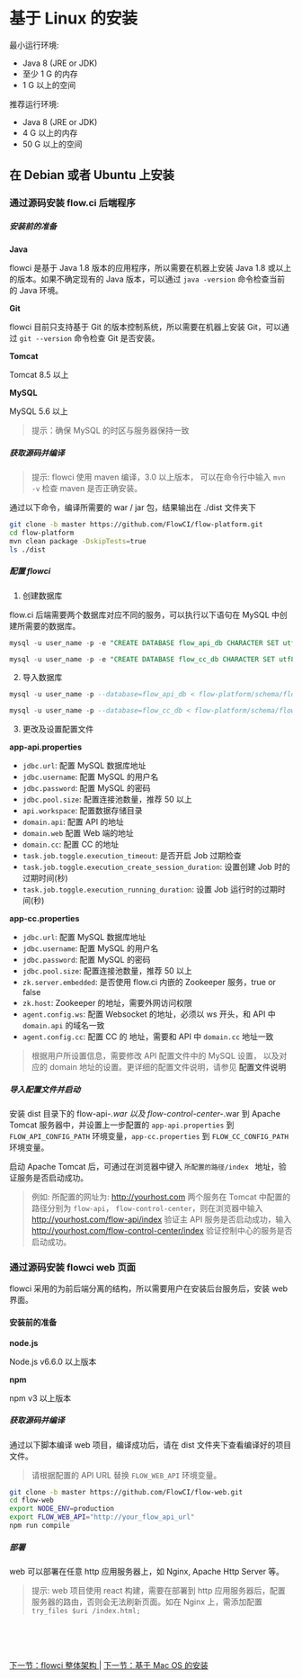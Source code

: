# 基于 Linux 的安装

最小运行环境:

- Java 8 (JRE or JDK)
- 至少 1 G 的内存
- 1 G 以上的空间

推荐运行环境: 

- Java 8 (JRE or JDK)
- 4 G 以上的内存
- 50 G 以上的空间

## 在 Debian 或者 Ubuntu 上安装

### 通过源码安装 flow.ci 后端程序

##### 安装前的准备

**Java**

flowci 是基于 Java 1.8 版本的应用程序，所以需要在机器上安装 Java 1.8 或以上的版本。如果不确定现有的 Java 版本，可以通过 `java -version` 命令检查当前的 Java 环境。

**Git**

flowci 目前只支持基于 Git 的版本控制系统，所以需要在机器上安装 Git，可以通过 `git --version` 命令检查 Git 是否安装。

**Tomcat**

Tomcat 8.5 以上

**MySQL**

MySQL 5.6 以上
> 提示：确保 MySQL 的时区与服务器保持一致


##### 获取源码并编译

> 提示: flowci 使用 maven 编译，3.0 以上版本， 可以在命令行中输入 `mvn -v` 检查 maven 是否正确安装。

  通过以下命令，编译所需要的 war / jar 包，结果输出在 ./dist 文件夹下

  ```bash
git clone -b master https://github.com/FlowCI/flow-platform.git
cd flow-platform
mvn clean package -DskipTests=true
ls ./dist
  ```

##### 配置 flowci

1. 创建数据库

  flow.ci 后端需要两个数据库对应不同的服务，可以执行以下语句在 MySQL 中创建所需要的数据库。

  ```sql
  mysql -u user_name -p -e "CREATE DATABASE flow_api_db CHARACTER SET utf8 COLLATE utf8_bin;"

  mysql -u user_name -p -e "CREATE DATABASE flow_cc_db CHARACTER SET utf8 COLLATE utf8_bin;"
```

2. 导入数据库

  ```sql
  mysql -u user_name -p --database=flow_api_db < flow-platform/schema/flow_api_db.sql

  mysql -u user_name -p --database=flow_cc_db < flow-platform/schema/flow_cc_db.sql
```

3. 更改及设置配置文件

  **app-api.properties**
  
  - `jdbc.url`: 配置 MySQL 数据库地址
  - `jdbc.username`: 配置 MySQL 的用户名
  - `jdbc.password`: 配置 MySQL 的密码
  - `jdbc.pool.size`: 配置连接池数量，推荐 50 以上
  - `api.workspace`: 配置数据存储目录
  - `domain.api`: 配置 API 的地址
  - `domain.web` 配置 Web 端的地址
  - `domain.cc`: 配置 CC 的地址
  - `task.job.toggle.execution_timeout`: 是否开启 Job 过期检查
  - `task.job.toggle.execution_create_session_duration`: 设置创建 Job 时的过期时间(秒)
  - `task.job.toggle.execution_running_duration`: 设置 Job 运行时的过期时间(秒)
   
  **app-cc.properties**
  
  - `jdbc.url`: 配置 MySQL 数据库地址
  - `jdbc.username`: 配置 MySQL 的用户名
  - `jdbc.password`: 配置 MySQL 的密码
  - `jdbc.pool.size`: 配置连接池数量，推荐 50 以上
  - `zk.server.embedded`: 是否使用 flow.ci 内嵌的 Zookeeper 服务，true or false
  - `zk.host`:  Zookeeper 的地址，需要外网访问权限
  - `agent.config.ws`: 配置 Websocket 的地址，必须以 ws 开头，和 API 中 `domain.api` 的域名一致
  - `agent.config.cc`: 配置 CC 的 地址，需要和 API 中 `domain.cc` 地址一致

  > 根据用户所设置信息，需要修改 API 配置文件中的 MySQL 设置， 以及对应的 domain 地址的设置。更详细的配置文件说明，请参见 <a>配置文件说明</a>

##### 导入配置文件并启动
 
安装 dist 目录下的 flow-api-*.war 以及 flow-control-center-*.war 到 Apache Tomcat 服务器中，并设置上一步配置的 `app-api.properties` 到 `FLOW_API_CONFIG_PATH` 环境变量，`app-cc.properties` 到 `FLOW_CC_CONFIG_PATH` 环境变量。

启动 Apache Tomcat 后，可通过在浏览器中键入 `所配置的路径/index ` 地址，验证服务是否启动成功。

> 例如: 所配置的网址为: http://yourhost.com
> 两个服务在 Tomcat 中配置的路径分别为 `flow-api`， `flow-control-center`，则在浏览器中输入 http://yourhost.com/flow-api/index 验证主 API 服务是否启动成功，输入 http://yourhost.com/flow-control-center/index 验证控制中心的服务是否启动成功。


### 通过源码安装 flowci web 页面

flowci 采用的为前后端分离的结构，所以需要用户在安装后台服务后，安装 web 界面。

#### 安装前的准备

**node.js**

Node.js v6.6.0 以上版本

**npm**

npm v3 以上版本


##### 获取源码并编译

通过以下脚本编译 web 项目，编译成功后，请在 dist 文件夹下查看编译好的项目文件。

> 请根据配置的 API URL 替换 `FLOW_WEB_API` 环境变量。

```bash
git clone -b master https://github.com/FlowCI/flow-web.git
cd flow-web
export NODE_ENV=production
export FLOW_WEB_API="http://your_flow_api_url"
npm run compile
```

##### 部署

web 可以部署在任意 http 应用服务器上，如 Nginx, Apache Http Server 等。
> 提示: web 项目使用 react 构建，需要在部署到 http 应用服务器后，配置服务器的路由，否则会无法刷新页面。如在 Nginx 上，需添加配置 `try_files $uri /index.html;`


<br/><br/><br/>

<div id="bom">
<a href="./intro_framework.md">下一节：flowci 整体架构 </a> | 
<a href="./cf_osx.md">下一节：基于 Mac OS 的安装 </a>
</div>

<link rel="stylesheet" rev="stylesheet" href="flow.css" type="text/css"/> 
